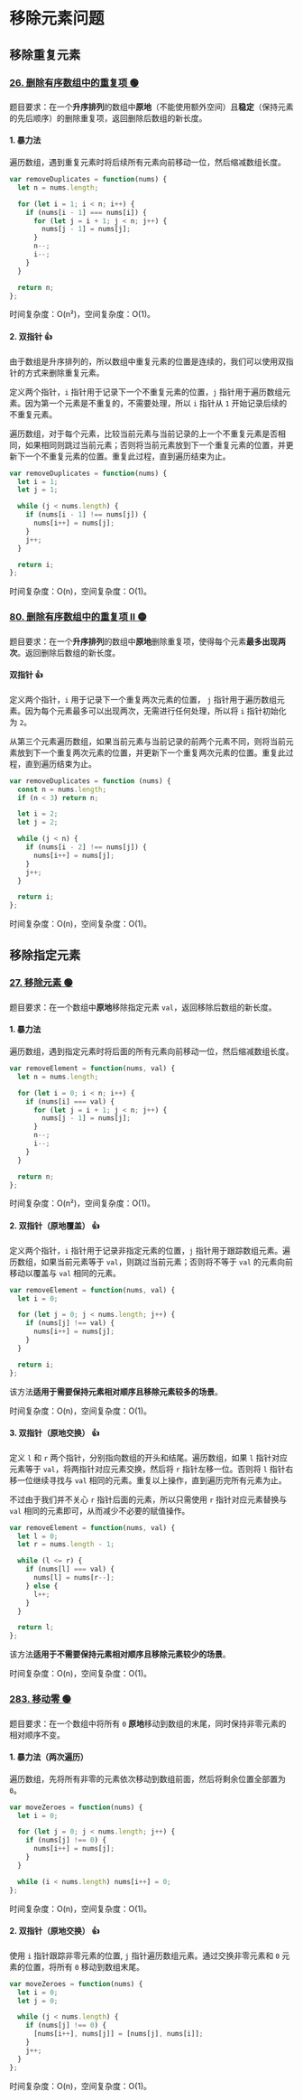 # 移除元素问题

## 移除重复元素

### [26. 删除有序数组中的重复项 🟢](https://leetcode.cn/problems/remove-duplicates-from-sorted-array/description/)

题目要求：在一个**升序排列**的数组中**原地**（不能使用额外空间）且**稳定**（保持元素的先后顺序）的删除重复项，返回删除后数组的新长度。

#### 1. 暴力法

遍历数组，遇到重复元素时将后续所有元素向前移动一位，然后缩减数组长度。

``` js
var removeDuplicates = function(nums) {
  let n = nums.length;

  for (let i = 1; i < n; i++) {
    if (nums[i - 1] === nums[i]) {
      for (let j = i + 1; j < n; j++) {
        nums[j - 1] = nums[j];
      }
      n--;
      i--;
    }
  }

  return n;
};
```

时间复杂度：O(n²)，空间复杂度：O(1)。

#### 2. 双指针 👍

由于数组是升序排列的，所以数组中重复元素的位置是连续的，我们可以使用双指针的方式来删除重复元素。

定义两个指针，`i` 指针用于记录下一个不重复元素的位置，`j` 指针用于遍历数组元素。因为第一个元素是不重复的，不需要处理，所以 `i` 指针从 `1` 开始记录后续的不重复元素。

遍历数组，对于每个元素，比较当前元素与当前记录的上一个不重复元素是否相同，如果相同则跳过当前元素；否则将当前元素放到下一个重复元素的位置，并更新下一个不重复元素的位置。重复此过程，直到遍历结束为止。

``` js
var removeDuplicates = function(nums) {
  let i = 1;
  let j = 1;

  while (j < nums.length) {
    if (nums[i - 1] !== nums[j]) {
      nums[i++] = nums[j];
    }
    j++;
  }

  return i;
};
```

时间复杂度：O(n)，空间复杂度：O(1)。

### [80. 删除有序数组中的重复项 II 🟡](https://leetcode.cn/problems/remove-duplicates-from-sorted-array-ii/description/)

题目要求：在一个**升序排列**的数组中**原地**删除重复项，使得每个元素**最多出现两次**。返回删除后数组的新长度。

#### 双指针 👍

定义两个指针，`i` 用于记录下一个重复两次元素的位置， `j` 指针用于遍历数组元素。因为每个元素最多可以出现两次，无需进行任何处理，所以将 `i` 指针初始化为 `2`。

从第三个元素遍历数组，如果当前元素与当前记录的前两个元素不同，则将当前元素放到下一个重复两次元素的位置，并更新下一个重复两次元素的位置。重复此过程，直到遍历结束为止。

``` js
var removeDuplicates = function (nums) {
  const n = nums.length;
  if (n < 3) return n;

  let i = 2;
  let j = 2;

  while (j < n) {
    if (nums[i - 2] !== nums[j]) {
      nums[i++] = nums[j];
    }
    j++;
  }

  return i;
};
```

时间复杂度：O(n)，空间复杂度：O(1)。

## 移除指定元素

### [27. 移除元素 🟢](https://leetcode.cn/problems/remove-element/description/)

题目要求：在一个数组中**原地**移除指定元素 `val`，返回移除后数组的新长度。

#### 1. 暴力法

遍历数组，遇到指定元素时将后面的所有元素向前移动一位，然后缩减数组长度。

``` js
var removeElement = function(nums, val) {
  let n = nums.length;

  for (let i = 0; i < n; i++) {
    if (nums[i] === val) {
      for (let j = i + 1; j < n; j++) {
        nums[j - 1] = nums[j];
      }
      n--;
      i--;
    }
  }

  return n;
};
```

时间复杂度：O(n²)，空间复杂度：O(1)。

#### 2. 双指针（原地覆盖） 👍

定义两个指针，`i` 指针用于记录非指定元素的位置，`j` 指针用于跟踪数组元素。遍历数组，如果当前元素等于 `val`，则跳过当前元素；否则将不等于 `val` 的元素向前移动以覆盖与 `val` 相同的元素。

``` js
var removeElement = function(nums, val) {
  let i = 0;

  for (let j = 0; j < nums.length; j++) {
    if (nums[j] !== val) {
      nums[i++] = nums[j];
    }
  }

  return i;
};
```

该方法**适用于需要保持元素相对顺序且移除元素较多的场景**。

时间复杂度：O(n)，空间复杂度：O(1)。

#### 3. 双指针（原地交换） 👍

定义 `l` 和 `r` 两个指针，分别指向数组的开头和结尾。遍历数组，如果 `l` 指针对应元素等于 `val`，将两指针对应元素交换，然后将 `r` 指针左移一位。否则将 `l` 指针右移一位继续寻找与 `val` 相同的元素。重复以上操作，直到遍历完所有元素为止。

不过由于我们并不关心 `r` 指针后面的元素，所以只需使用 `r` 指针对应元素替换与 `val` 相同的元素即可，从而减少不必要的赋值操作。

``` js
var removeElement = function(nums, val) {
  let l = 0;
  let r = nums.length - 1;

  while (l <= r) {
    if (nums[l] === val) {
      nums[l] = nums[r--];
    } else {
      l++;
    }
  }

  return l;
};
```

该方法**适用于不需要保持元素相对顺序且移除元素较少的场景**。

时间复杂度：O(n)，空间复杂度：O(1)。

### [283. 移动零 🟢](https://leetcode.cn/problems/move-zeroes/description/)

题目要求：在一个数组中将所有 `0` **原地**移动到数组的末尾，同时保持非零元素的相对顺序不变。

#### 1. 暴力法（两次遍历）

遍历数组，先将所有非零的元素依次移动到数组前面，然后将剩余位置全部置为 `0`。

``` js
var moveZeroes = function(nums) {
  let i = 0;

  for (let j = 0; j < nums.length; j++) {
    if (nums[j] !== 0) {
      nums[i++] = nums[j];
    }
  }

  while (i < nums.length) nums[i++] = 0;
};
```

时间复杂度：O(n)，空间复杂度：O(1)。

#### 2. 双指针（原地交换） 👍

使用 `i` 指针跟踪非零元素的位置,  `j` 指针遍历数组元素。通过交换非零元素和 `0` 元素的位置，将所有 `0` 移动到数组末尾。

``` js
var moveZeroes = function(nums) {
  let i = 0;
  let j = 0;

  while (j < nums.length) {
    if (nums[j] !== 0) {
      [nums[i++], nums[j]] = [nums[j], nums[i]];
    }
    j++;
  }
};
```

时间复杂度：O(n)，空间复杂度：O(1)。
